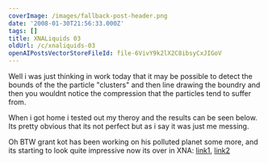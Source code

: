 ```yaml
---
coverImage: /images/fallback-post-header.png
date: '2008-01-30T21:56:33.000Z'
tags: []
title: XNALiquids 03
oldUrl: /c/xnaliquids-03
openAIPostsVectorStoreFileId: file-6VivY9k2lX2C8ibsyCxJIGoV
---
```


Well i was just thinking in work today that it may be possible to detect the bounds of the the particle "clusters" and then line drawing the boundry and then you wouldnt notice the compression that the particles tend to suffer from.

<!-- more -->

When i got home i tested out my theroy and the results can be seen below. Its pretty obvious that its not perfect but as i say it was just me messing.

Oh BTW grant kot has been working on his polluted planet some more, and its starting to look quite impressive now its over in XNA: [link1](https://kotsoft.googlepages.com/multifluidvideo1.html), [link2](https://kotsoft.googlepages.com/)

<flv autostart="false" height="375" width="500" href="https://www.mikecann.co.uk/Files/Upload/files/xnaLiquid03.flv"></flv>

